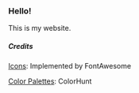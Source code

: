 ### Hello!

This is my website.

##### Credits

[Icons](https://fontawesome.com/): Implemented by FontAwesome

[Color Palettes](https://colorhunt.co/palettes/pastel): ColorHunt
